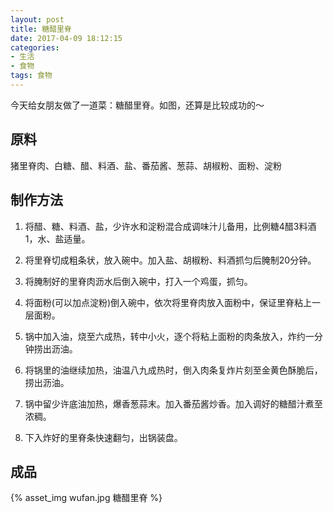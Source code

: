 ```yaml
---
layout: post
title: 糖醋里脊
date: 2017-04-09 18:12:15
categories:
- 生活
- 食物
tags: 食物
---
```


今天给女朋友做了一道菜：糖醋里脊。如图，还算是比较成功的～

## 原料

猪里脊肉、白糖、醋、料酒、盐、番茄酱、葱蒜、胡椒粉、面粉、淀粉

<!-- more -->

## 制作方法

1. 将醋、糖、料酒、盐，少许水和淀粉混合成调味汁儿备用，比例糖4醋3料酒1，水、盐适量。

2. 将里脊切成粗条状，放入碗中。加入盐、胡椒粉、料酒抓匀后腌制20分钟。

3. 将腌制好的里脊肉沥水后倒入碗中，打入一个鸡蛋，抓匀。

4. 将面粉(可以加点淀粉)倒入碗中，依次将里脊肉放入面粉中，保证里脊粘上一层面粉。

5. 锅中加入油，烧至六成热，转中小火，逐个将粘上面粉的肉条放入，炸约一分钟捞出沥油。

6. 将锅里的油继续加热，油温八九成热时，倒入肉条复炸片刻至金黄色酥脆后，捞出沥油。

7. 锅中留少许底油加热，爆香葱蒜末。加入番茄酱炒香。加入调好的糖醋汁煮至浓稠。

8. 下入炸好的里脊条快速翻匀，出锅装盘。

## 成品

{% asset_img wufan.jpg 糖醋里脊 %}

